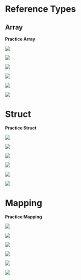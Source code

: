 # Reference Types

## Array

**Practice Array**

![](screenshots/challenge-1.png)

![](screenshots/dynamic_sum.png)

![](screenshots/filter_to_storage.png)

![](screenshots/filter_to_memory.png)

![](screenshots/stack_club.png)

![](screenshots/stack_club_2.png)


# Struct

**Practice Struct**

![](screenshots/vote_storage.png)

![](screenshots/vote_memory.png)

![](screenshots/vote_array.png)

![](screenshots/choice_lookup.png)

![](screenshots/single_vote.png)

![](screenshots/change_vote.png)

# Mapping

**Practice Mapping**

![](screenshots/add_member.png)

![](screenshots/is_member.png)

![](screenshots/remove_member.png)

![](screenshots/map_struct.png)

![](screenshots/map_struct_2.png)

![](screenshots/nested_maps.png)

